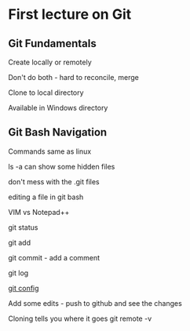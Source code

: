 # First lecture on Git

## Git Fundamentals


Create locally or remotely

Don't do both - hard to reconcile, merge

Clone to local directory

Available in Windows directory

## Git Bash Navigation

Commands same as linux 

ls -a can show some hidden files

don't mess with the .git files

editing a file in git bash
  
  VIM vs Notepad++
  
  git status 
  
  git add
  
  git commit - add a comment

  git log
  
 [git config](https://git-scm.com/book/en/v2/Customizing-Git-Git-Configuration, "git config")

Add some edits - push to github and see the changes

Cloning tells you where it goes  git remote -v
